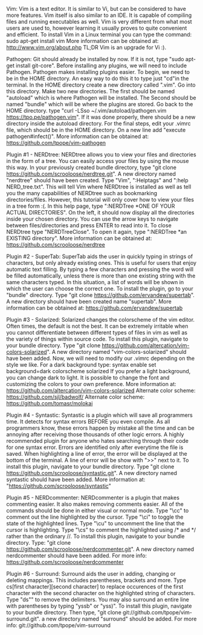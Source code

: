 Vim:
Vim is a text editor. It is similar to Vi, but can be considered
to have more features. Vim itself is also similar to an IDE. It is
capable of compiling files and running executables as well. Vim is
very different from what most users are used to, however learning
it usually proves to quite convenient and efficient.
To install Vim in a Linux terminal you can type the command:
sudo apt-get install vim
More information can be obtained at: http://www.vim.org/about.php
TL;DR Vim is an upgrade for Vi :).

Pathogen:
Git should already be installed by now. If it is not, type
"sudo apt-get install git-core". Before installing any plugins, 
we will need to include Pathogen. Pathogen makes installing plugins 
easier. To begin, we need to be in the HOME directory. An easy way
to do this it to type just "cd"in the terminal. In the HOME directory 
create a new directory called ".vim". Go into this directory. Make 
two new directories. The first should be named "autoload" which is 
where Pathogen will be installed. The Second should be named 
"bundle" which will be where the plugins are stored. Go back to the 
HOME directory. type 
"curl -LSso ~/.vim/autoload/pathogen.vim https://tpo.pe/pathogen.vim".
If it was done properly, there should be a new directory inside the
autoload directory. For the final steps, edit your .vimrc file,
which should be in the HOME directory. On a new line add
"execute pathogen#infect()".
More information can be obtained at: https://github.com/tpope/vim-pathogen

Plugin #1 - NERDtree:
NERDtree allows you to view your files and directories in the form
of a tree. You can easily access your files by using the mouse this
way. In your previously created bundle directory, type
"git clone https://github.com/scrooloose/nerdtree.git". A new
directory named "nerdtree" should have been created. Type "Vim",
":Helptags" and ":help NERD_tree.txt". This will tell Vim where
NERDtree is installed as well as tell you the many capabilities of
NERDtree such as bookmarking directories/files. However, this tutorial
will only cover how to view your files in a tree form :(. In this help
page, type ":NERDTree *ONE OF YOUR ACTUAL DIRECTORIES". On the left,
it should now display all the directories inside your chosen directory.
You can use the arrow keys to navigate between files/directories and
press ENTER to read into it. To close NERDtree type "NERDTreeClose".
To open it again, type ":NERDTree *an EXISTING directory".
More information can be obtained at: https://github.com/scrooloose/nerdtree

Plugin #2 - SuperTab:
SuperTab aids the user in quickly typing in strings of characters, but only
already existing ones. This is useful for users that enjoy automatic text
filling. By typing a few characters and pressing <TAB> the word will be
filled automatically, unless there is more than one existing string with
the same characters typed. In this situation, a list of words will be
shown in which the user can choose the correct one. To install the plugin, 
go to your "bundle" directory. Type
"git clone https://github.com/ervandew/supertab". A new directory should
have been created name "supertab".
More information can be obtained at: https://github.com/ervandew/supertab

Plugin #3 - Solarized:
Solarized changes the colorscheme of the vim editor. Often times, the
default is not the best. It can be extremely irritable when you cannot
differentiate between different types of files in vim as well as the
variety of things within source code. To install this plugin, navigate
to your bundle directory. Type 
"git clone https://github.com/altercation/vim-colors-solarized".
A new directory named "vim-colors-solarized" should have been added.
Now, we will need to modify our .vimrc depending on the style we like.
For a dark background type:
syntax enable
set background=dark
colorscheme solarized
If you prefer a light background, you can change dark to light. It is
possible to change the font and customizing the colors to your own
preference.
More information at: https://github.com/altercation/vim-colors-solarized
Alternate color scheme: https://github.com/sjl/badwolf/
Alternate color scheme: https://github.com/tomasr/molokai

Plugin #4 - Syntastic:
Syntastic is a plugin which will save all programmers time. It detects
for syntax errors BEFORE you even compile. As all programmers know, 
these errors happen by mistake all the time and can be annoying after
receiving those thousands of other logic errors. A highly recommended
plugin for anyone who hates searching through their code for one syntax
error. Errors are identified only after everytime the file is saved.
When highlighting a line of error, the error will be displayed at the
bottom of the terminal. A line of error will be show with ">>" next
to it. To install this plugin, navigate to your bundle directory. Type
"git clone https://github.com/scrooloose/syntastic.git".
A new directory named syntastic should have been added.
More information at: "https://github.com/scrooloose/syntastic"

Plugin #5 - NERDcommenter:
NERDcommenter is a plugin that makes commenting easier. It also makes
removing comments easier. All of the commands should be done in either
visual or normal mode. Type "\cc" to comment out the line highlighted 
by the cursor. Type "\ci" to toggle the state of the highlighted lines.
Type "\cu" to uncomment the line that the cursor is highlighting. Type
"\cs" to comment the highlighted using /* and */ rather than the
ordinary //. To install this plugin, navigate to your bundle directory.
Type: "git clone https://github.com/scrooloose/nerdcommenter.git".
A new directory named nerdcommenter should have been added.
For more info: https://github.com/scrooloose/nerdcommenter

Plugin #6 - Surround:
Surround aids the user in adding, changing or deleting mappings. This
includes parentheses, brackets and more. Type
cs[first character][second character] to replace occurences of the
first character with the second character on the highlighted string of
characters. Type "ds"" to remove the delimiters. You may also surround
an entire line with parentheses by typing "yssb" or "yss)". To install
this plugin, navigate to your bundle directory. Then type,
"git clone git://github.com/tpope/vim-surround.git".
a new directory named "surround" should be added.
For more info: git://github.com/tpope/vim-surround
